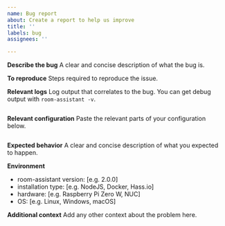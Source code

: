 ```yaml
---
name: Bug report
about: Create a report to help us improve
title: ''
labels: bug
assignees: ''

---
```


**Describe the bug**
A clear and concise description of what the bug is.

**To reproduce**
Steps required to reproduce the issue.

**Relevant logs**
Log output that correlates to the bug. You can get debug output with `room-assistant -v`.

```text
```

**Relevant configuration**
Paste the relevant parts of your configuration below.

```yaml
```

**Expected behavior**
A clear and concise description of what you expected to happen.

**Environment**
 - room-assistant version: [e.g. 2.0.0]
 - installation type: [e.g. NodeJS, Docker, Hass.io]
 - hardware: [e.g. Raspberry Pi Zero W, NUC]
 - OS: [e.g. Linux, Windows, macOS]

**Additional context**
Add any other context about the problem here.

